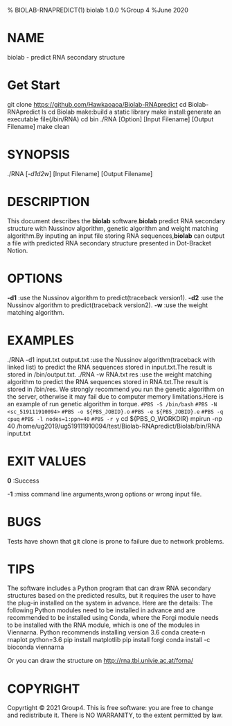 % BIOLAB-RNAPREDICT(1) biolab 1.0.0
%Group 4
%June 2020

# NAME
biolab - predict RNA secondary structure

# Get Start
git clone https://github.com/Hawkaoaoa/Biolab-RNApredict
cd Biolab-RNApredict
ls
cd Biolab
make:build a static library
make install:generate an executable file(/bin/RNA)
cd bin
./RNA [Option] [Input Filename] [Output Filename]
make clean

# SYNOPSIS
./RNA [*-d1d2w*] [Input Filename] [Output Filename]

# DESCRIPTION
This document describes the **biolab** software.**biolab** predict RNA secondary structure with Nussinov algorithm, genetic algorithm and weight matching algorithm.By inputing an input file storing RNA sequences,**biolab** can output a file with predicted RNA secondary structure presented in Dot-Bracket Notion.

# OPTIONS
**-d1**
:use the Nussinov algorithm to predict(traceback version1).
**-d2**
:use the Nussinov algorithm to predict(traceback version2).
**-w**
:use the weight matching algorithm.

# EXAMPLES
./RNA -d1 input.txt output.txt
:use the Nussinov algorithm(traceback with linked list) to predict the RNA sequences stored in input.txt.The result is stored in /bin/output.txt.
./RNA -w RNA.txt res
:use the weight matching algorithm to predict the RNA sequences stored in RNA.txt.The result is stored in /bin/res.
We strongly recommend you run the genetic algorithm on the server, otherwise it may fail due to computer memory limitations.Here is an example of run genetic algorithm in torque.
`#PBS -S /bin/bash`
`#PBS -N <sc_519111910094>`
`#PBS -o ${PBS_JOBID}.o`
`#PBS -e ${PBS_JOBID}.e`
`#PBS -q cpuq`
`#PBS -l nodes=1:ppn=40`
`#PBS -r y`
cd ${PBS_O_WORKDIR}
mpirun -np 40 /home/ug2019/ug519111910094/test/Biolab-RNApredict/Biolab/bin/RNA input.txt

# EXIT VALUES
**0**
:Success

**-1**
:miss command line arguments,wrong options or wrong input file.

# BUGS
Tests have shown that git clone is prone to failure due to network problems. 

# TIPS
The software includes a Python program that can draw RNA secondary structures based on the predicted results, but it requires the user to have the plug-in installed on the system in advance.
Here are the details:
The following Python modules need to be installed in advance and are recommended to be installed using Conda, where the Forgi module needs to be installed with the RNA module, which is one of the modules in Viennarna.
Python recommends installing version 3.6
conda create-n rnaplot python=3.6
pip install matplotlib
pip install forgi
conda install -c bioconda viennarna

Or you can draw the structure on http://rna.tbi.univie.ac.at/forna/

# COPYRIGHT
Copyrtight © 2021 Group4. This is free software: you are free to change and redistribute it. There is NO WARRANITY, to the extent permitted by law.



